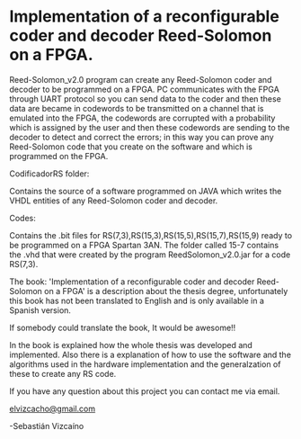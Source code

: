 
# Implementation of a reconfigurable coder and decoder Reed-Solomon on a FPGA.

Reed-Solomon_v2.0 program can create any Reed-Solomon coder and decoder to be programmed on a FPGA. PC communicates with the FPGA through UART protocol so you can send data to the coder and then these data are became in codewords to be transmitted on a channel that is emulated into the FPGA, the codewords are corrupted with a probability which is assigned by the user and then these codewords are sending to the decoder to detect and correct the errors; in this way you can prove any Reed-Solomon code that you create on the software and which is programmed on the FPGA.

CodificadorRS folder:

Contains the source of a software programmed on JAVA which writes the VHDL entities of any Reed-Solomon coder and decoder.

Codes:

Contains the .bit files for RS(7,3),RS(15,3),RS(15,5),RS(15,7),RS(15,9) ready to be programmed on a FPGA Spartan 3AN. The folder called 15-7 contains the .vhd that were created by the program ReedSolomon_v2.0.jar
for a code RS(7,3).

The book: 'Implementation of a reconfigurable coder and decoder Reed-Solomon on a FPGA' is a description about the thesis degree, unfortunately this book has not been translated to English and is only available in a Spanish version.

If somebody could translate the book, It would be awesome!!

In the book is explained how the whole thesis was developed and implemented. Also there is a explanation of how to use the software and the algorithms used in the hardware implementation and the generalzation of these to create any RS code.

If you have any question about this project you can contact me via email.

elvizcacho@gmail.com

-Sebastián Vizcaíno
